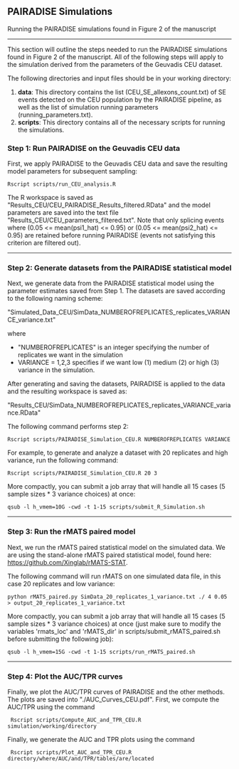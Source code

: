 ## PAIRADISE Simulations
Running the PAIRADISE simulations found in Figure 2 of the manuscript

------------

This section will outline the steps needed to run the PAIRADISE simulations found in Figure 2 of the manuscript. All of the following steps will apply to the simulation derived from the parameters of the Geuvadis CEU dataset.

The following directories and input files should be in your working directory:

1. **data**: This directory contains the list (CEU_SE_allexons_count.txt) of SE events detected on the CEU population by the PAIRADISE pipeline, as well as the list of simulation running parameters (running_parameters.txt).
2. **scripts**: This directory contains all of the necessary scripts for running the simulations.

### Step 1: Run PAIRADISE on the Geuvadis CEU data
First, we apply PAIRADISE to the Geuvadis CEU data and save the resulting model parameters for subsequent sampling:

```Rscript scripts/run_CEU_analysis.R  ```

The R workspace is saved as "Results_CEU/CEU_PAIRADISE_Results_filtered.RData" and the model parameters are saved into the text file "Results_CEU/CEU_parameters_filtered.txt". Note that only splicing events where (0.05 <= mean(psi1_hat) <= 0.95) or (0.05 <= mean(psi2_hat) <= 0.95) are retained before running PAIRADISE (events not satisfying this criterion are filtered out). 

------------

### Step 2: Generate datasets from the PAIRADISE statistical model
Next, we generate data from the PAIRADISE statistical model using the parameter estimates saved from Step 1. The datasets are saved according to the following naming scheme:

"Simulated_Data_CEU/SimData_NUMBEROFREPLICATES_replicates_VARIANCE_variance.txt"

where 

* "NUMBEROFREPLICATES" is an integer specifying the number of replicates we want in the simulation
* VARIANCE = 1,2,3 specifies if we want low (1) medium (2) or high (3) variance in the simulation. 

After generating and saving the datasets, PAIRADISE is applied to the data and the resulting workspace is saved as:

"Results_CEU/SimData_NUMBEROFREPLICATES_replicates_VARIANCE_variance.RData"

The following command performs step 2:

``` Rscript scripts/PAIRADISE_Simulation_CEU.R NUMBEROFREPLICATES VARIANCE ```

For example, to generate and analyze a dataset with 20 replicates and high variance, run the following command:

``` Rscript scripts/PAIRADISE_Simulation_CEU.R 20 3 ```

More compactly, you can submit a job array that will handle all 15 cases (5 sample sizes * 3 variance choices) at once:

``` qsub -l h_vmem=10G -cwd -t 1-15 scripts/submit_R_Simulation.sh ```

------------

### Step 3: Run the rMATS paired model
Next, we run the rMATS paired statistical model on the simulated data. We are using the stand-alone rMATS paired statistical model, found here: https://github.com/Xinglab/rMATS-STAT.

The following command will run rMATS on one simulated data file, in this case 20 replicates and low variance:

``` python rMATS_paired.py SimData_20_replicates_1_variance.txt ./ 4 0.05 > output_20_replicates_1_variance.txt ```

More compactly, you can submit a job array that will handle all 15 cases (5 sample sizes * 3 variance choices) at once (just make sure to modify the variables 'rmats_loc' and 'rMATS_dir' in scripts/submit_rMATS_paired.sh before submitting the following job):

``` qsub -l h_vmem=15G -cwd -t 1-15 scripts/run_rMATS_paired.sh ```

------------

### Step 4: Plot the AUC/TPR curves
Finally, we plot the AUC/TPR curves of PAIRADISE and the other methods. The plots are saved into "./AUC_Curves_CEU.pdf". First, we compute the AUC/TPR using the command

``` Rscript scripts/Compute_AUC_and_TPR_CEU.R simulation/working/directory```

Finally, we generate the AUC and TPR plots using the command

``` Rscript scripts/Plot_AUC_and_TPR_CEU.R directory/where/AUC/and/TPR/tables/are/located```
